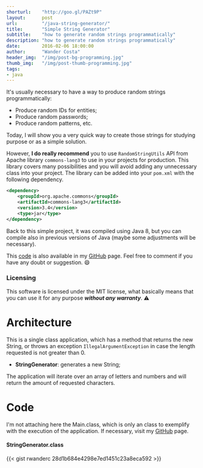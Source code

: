 ```yaml
---
shorturl:    "http://goo.gl/PAZt9P"
layout:      post
url:         "/java-string-generator/"
title:       "Simple String Generator"
subtitle:    "how to generate random strings programmatically"
description: "how to generate random strings programmatically"
date:        2016-02-06 18:00:00
author:      "Wander Costa"
header_img:  "/img/post-bg-programming.jpg"
thumb_img:   "/img/post-thumb-programming.jpg"
tags:
- java
---
```


[github]:https://github.com/rwanderc
[git-stringgenerator]:https://github.com/rwanderc/examples/tree/master/string-generator

It's usually necessary to have a way to produce random strings programmatically:

* Produce random IDs for entities;
* Produce random passwords;
* Produce random patterns, etc.

Today, I will show you a very quick way to create those strings for studying purpose or as a simple solution.<!--more-->

However, __I do really recommend__ you to use `RandomStringUtils` API from Apache library `commons-lang3` to use in your projects for production. This library covers many possibilities and you will avoid adding any unnecessary class into your project. The library can be added into your `pom.xml` with the following dependency.

``` xml
<dependency>
    <groupId>org.apache.commons</groupId>
    <artifactId>commons-lang3</artifactId>
    <version>3.4</version>
    <type>jar</type>
</dependency>
```

Back to this simple project, it was compiled using Java 8, but you can compile also in previous versions of Java (maybe some adjustments will be necessary).

This [code][git-stringgenerator] is also available in my <i class="fa fa-github"></i> [GitHub][github] page. Feel free to comment if you have any doubt or suggestion. :smile:

### Licensing

This software is licensed under the MIT license, what basically means that you can use it for any purpose ___without any warranty___. :warning:

# Architecture

This is a single class application, which has a method that returns the new String, or throws an exception `IllegalArgumentException` in case the length requested is not greater than 0.

* **StringGenerator**: generates a new String;

The application will iterate over an array of letters and numbers and will return the amount of requested characters.

# Code

I'm not attaching here the Main.class, which is only an class to exemplify with the execution of the application. If necessary, visit my <i class="fa fa-github"></i> [GitHub][github] page.

#### StringGenerator.class
{{< gist rwanderc 28d1b684e4298e7ed1451c23a8eca592 >}}
